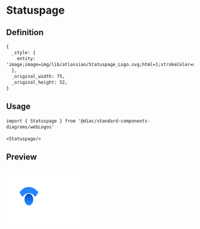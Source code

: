# Statuspage

## Definition

```
{
  _style: { 
    entity: 'image;image=img/lib/atlassian/Statuspage_Logo.svg;html=1;strokeColor=none;',
  },
  _original_width: 75,
  _original_height: 52,
}
```

## Usage

```
import { Statuspage } from '@diac/standard-components-diagrams/webLogos'

<Statuspage/>
```

## Preview

<img src="./statuspage.png" width="200"/>
